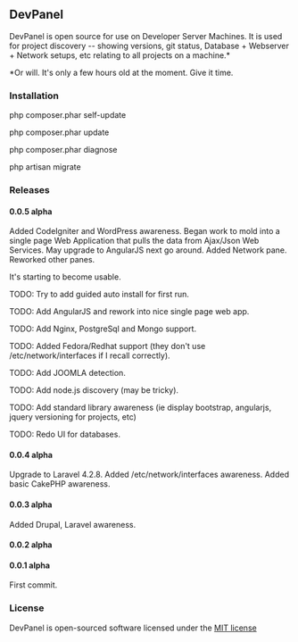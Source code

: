 ## DevPanel

DevPanel is open source for use on Developer Server Machines. It is used for project discovery -- showing versions, git status, Database + Webserver + Network setups, etc relating to all projects on a machine.*

*Or will. It's only a few hours old at the moment. Give it time.

### Installation

php composer.phar self-update

php composer.phar update

php composer.phar diagnose

php artisan migrate

### Releases

#### 0.0.5 alpha
Added CodeIgniter and WordPress awareness. Began work to mold into a single page Web Application that pulls the data from Ajax/Json Web Services. May upgrade to AngularJS next go around. Added Network pane. Reworked other panes.

It's starting to become usable.

TODO: Try to add guided auto install for first run.

TODO: Add AngularJS and rework into nice single page web app.

TODO: Add Nginx, PostgreSql and Mongo support.

TODO: Added Fedora/Redhat support (they don't use /etc/network/interfaces if I recall correctly).

TODO: Add JOOMLA detection.

TODO: Add node.js discovery (may be tricky).

TODO: Add standard library awareness (ie display bootstrap, angularjs, jquery versioning for projects, etc)

TODO: Redo UI for databases.

#### 0.0.4 alpha
Upgrade to Laravel 4.2.8. Added /etc/network/interfaces awareness. Added basic CakePHP awareness.

#### 0.0.3 alpha
Added Drupal, Laravel awareness.

#### 0.0.2 alpha

#### 0.0.1 alpha
First commit.

### License

DevPanel is open-sourced software licensed under the [MIT license](http://opensource.org/licenses/MIT)

